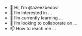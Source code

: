 - 👋 Hi, I’m @azeezbedovi
- 👀 I’m interested in ...
- 🌱 I’m currently learning ...
- 💞️ I’m looking to collaborate on ...
- 📫 How to reach me ...

<!---
azeezbedovi/azeezbedovi is a ✨ special ✨ repository because its `README.md` (this file) appears on your GitHub profile.
You can click the Preview link to take a look at your changes.
--->

